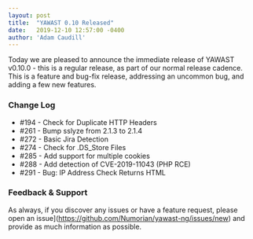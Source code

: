 ```yaml
---
layout: post
title:  "YAWAST 0.10 Released"
date:   2019-12-10 12:57:00 -0400
author: 'Adam Caudill'
---
```


Today we are pleased to announce the immediate release of YAWAST v0.10.0 - this is a regular  release, as part of our normal release cadence. This is a feature and bug-fix release, addressing an uncommon bug, and adding a few new features.

### Change Log

* #194 - Check for Duplicate HTTP Headers
* #261 - Bump sslyze from 2.1.3 to 2.1.4
* #272 - Basic Jira Detection
* #274 - Check for .DS_Store Files
* #285 - Add support for multiple cookies
* #288 - Add detection of CVE-2019-11043 (PHP RCE)
* #291 - Bug: IP Address Check Returns HTML

### Feedback & Support

As always, if you discover any issues or have a feature request, please open an issue](https://github.com/Numorian/yawast-ng/issues/new) and provide as much information as possible.
